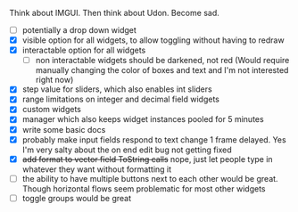 
Think about IMGUI. Then think about Udon. Become sad.

- [ ] potentially a drop down widget
- [x] visible option for all widgets, to allow toggling without having to redraw
- [x] interactable option for all widgets
  - [ ] non interactable widgets should be darkened, not red (Would require manually changing the color of boxes and text and I'm not interested right now)
- [x] step value for sliders, which also enables int sliders
- [x] range limitations on integer and decimal field widgets
- [x] custom widgets
- [x] manager which also keeps widget instances pooled for 5 minutes
- [x] write some basic docs
- [x] probably make input fields respond to text change 1 frame delayed. Yes I'm very salty about the on end edit bug not getting fixed
- [x] ~~add format to vector field ToString calls~~ nope, just let people type in whatever they want without formatting it
- [ ] the ability to have multiple buttons next to each other would be great. Though horizontal flows seem problematic for most other widgets
- [ ] toggle groups would be great
